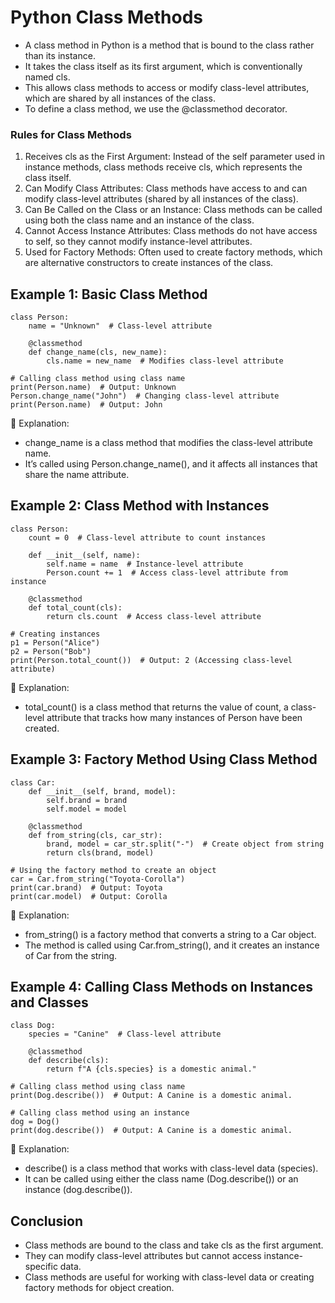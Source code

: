 # Python Class Methods
-  A class method in Python is a method that is bound to the class rather than its instance.
-  It takes the class itself as its first argument, which is conventionally named cls.
-  This allows class methods to access or modify class-level attributes, which are shared by all instances of the class.
- To define a class method, we use the @classmethod decorator.

### Rules for Class Methods
1. Receives cls as the First Argument: Instead of the self parameter used in instance methods, class methods receive cls, which represents the class itself.
2. Can Modify Class Attributes: Class methods have access to and can modify class-level attributes (shared by all instances of the class).
3. Can Be Called on the Class or an Instance: Class methods can be called using both the class name and an instance of the class.
4. Cannot Access Instance Attributes: Class methods do not have access to self, so they cannot modify instance-level attributes.
5. Used for Factory Methods: Often used to create factory methods, which are alternative constructors to create instances of the class.

## Example 1: Basic Class Method
```
class Person:
    name = "Unknown"  # Class-level attribute

    @classmethod
    def change_name(cls, new_name):
        cls.name = new_name  # Modifies class-level attribute

# Calling class method using class name
print(Person.name)  # Output: Unknown
Person.change_name("John")  # Changing class-level attribute
print(Person.name)  # Output: John

```
🔹 Explanation:
- change_name is a class method that modifies the class-level attribute name.
- It’s called using Person.change_name(), and it affects all instances that share the name attribute.


## Example 2: Class Method with Instances
```
class Person:
    count = 0  # Class-level attribute to count instances

    def __init__(self, name):
        self.name = name  # Instance-level attribute
        Person.count += 1  # Access class-level attribute from instance

    @classmethod
    def total_count(cls):
        return cls.count  # Access class-level attribute

# Creating instances
p1 = Person("Alice")
p2 = Person("Bob")
print(Person.total_count())  # Output: 2 (Accessing class-level attribute)
```
🔹 Explanation:
- total_count() is a class method that returns the value of count, a class-level attribute that tracks how many instances of Person have been created.


## Example 3: Factory Method Using Class Method
```
class Car:
    def __init__(self, brand, model):
        self.brand = brand
        self.model = model

    @classmethod
    def from_string(cls, car_str):
        brand, model = car_str.split("-")  # Create object from string
        return cls(brand, model)

# Using the factory method to create an object
car = Car.from_string("Toyota-Corolla")
print(car.brand)  # Output: Toyota
print(car.model)  # Output: Corolla
```
🔹 Explanation:
- from_string() is a factory method that converts a string to a Car object.
- The method is called using Car.from_string(), and it creates an instance of Car from the string.



## Example 4: Calling Class Methods on Instances and Classes
```
class Dog:
    species = "Canine"  # Class-level attribute

    @classmethod
    def describe(cls):
        return f"A {cls.species} is a domestic animal."

# Calling class method using class name
print(Dog.describe())  # Output: A Canine is a domestic animal.

# Calling class method using an instance
dog = Dog()
print(dog.describe())  # Output: A Canine is a domestic animal.
```
🔹 Explanation:
- describe() is a class method that works with class-level data (species).
- It can be called using either the class name (Dog.describe()) or an instance (dog.describe()).


## Conclusion
- Class methods are bound to the class and take cls as the first argument.
- They can modify class-level attributes but cannot access instance-specific data.
- Class methods are useful for working with class-level data or creating factory methods for object creation.


